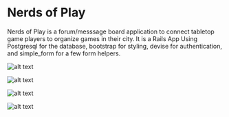 # Nerds of Play

Nerds of Play is a forum/messsage board application to connect tabletop game players to organize games in their city. It is a Rails App Using Postgresql for the database, bootstrap for styling, devise for authentication, and simple_form for a few form helpers.

![alt text](http://imgur.com/0wXCIJ7 "User Stories")

![alt text](http://imgur.com/LMSYCXT "User Stories")

![alt text](http://imgur.com/6D6M4Zs "User Stories")

![alt text](http://imgur.com/mKnwjJm "ERD")
